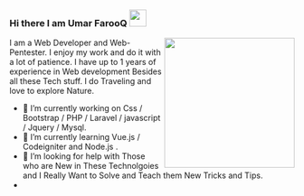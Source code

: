 ### Hi there I am Umar FarooQ <img src="https://media.tenor.com/images/822fb670841c6f6582fefbb82e338a50/tenor.gif" width="30px">
<img align='right' src="https://media.giphy.com/media/M9gbBd9nbDrOTu1Mqx/giphy.gif" width="230">
I am a Web Developer and Web-Pentester. I enjoy my work and do it with a lot of patience. I have up to 1 years of experience in Web development Besides all these Tech stuff. I do Traveling and love to explore Nature.

 -  🔭 I’m currently working on  Css / Bootstrap / PHP / Laravel / javascript / Jquery / Mysql.
 -  🌱 I’m currently learning Vue.js / Codeigniter and Node.js .
 -  🤔 I’m looking for help with Those who are New in These Technolgoies and I Really Want to Solve and Teach them New Tricks and Tips.
 -  
[1]: http://www.twitter.com/carlsednaoui
[2]: http://www.facebook.com/sednaoui
[3]: https://plus.google.com/+CarlSednaoui
[4]: http://carlsed.tumblr.com
[5]: http://dribbble.com/carlsednaoui
[6]: http://www.github.com/carlsednaoui
